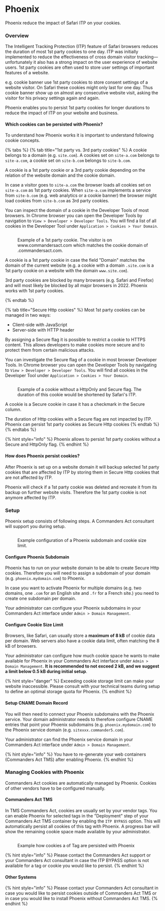 # Phoenix

Phoenix reduce the impact of Safari ITP on your cookies.

### Overview <a href="#overview" id="overview"></a>

The Intelligent Tracking Protection (ITP) feature of Safari browsers reduces the duration of most 1st party cookies to one day. ITP was initially implemented to reduce the effectiveness of cross domain visitor tracking—unfortunately it also has a strong impact on the user experience of website users. 1st party cookies are often used to store user settings of important features of a website.

e.g. cookie banner use 1st party cookies to store consent settings of a website visitor. On Safari these cookies might only last for one day. Thus cookie banner show up on almost any consecutive website visit, asking the visitor for his privacy settings again and again.

Phoenix enables you to persist 1st party cookies for longer durations to reduce the impact of ITP on your website and business.

#### Which cookies can be persisted with Phoenix? <a href="#which-cookies-can-be-persisted-with-phoenix" id="which-cookies-can-be-persisted-with-phoenix"></a>

To understand how Phoenix works it is important to understand following cookie concepts.



{% tabs %}
{% tab title="1st party vs. 3rd party cookies" %}
A cookie belongs to a domain (e.g. `site.com`). A cookies set on `site-a.com` belongs to `site-a.com`, a cookie set on `site-b.com` belongs to `site-b.com`.

A cookie is a 1st party cookie or a 3rd party cookie depending on the relation of the website domain and the cookie domain.

In case a visitor goes to `site-a.com` the browser loads all cookies set on `site-a.com` as 1st party cookies. When `site-a.com` implements a service from `site-b.com` (e.g. web analytics or a cookie banner) the browser might load cookies from `site-b.com` as 3rd party cookies.

You can inspect the domain of a cookie in the Developer Tools of most browsers. In Chrome browser you can open the Developer Tools by navigation to `View > Developer > Developer Tools`. You will find a list of all cookies in the Developer Tool under `Application > Cookies > Your Domain`.

<figure><img src="../../.gitbook/assets/image (512).png" alt=""><figcaption><p>Example of a 1st party cookie. The visitor is on www.commandersact.com which matches the cookie domain of .commandersact.com.</p></figcaption></figure>

A cookie is a 1st party cookie in case the field "Domain" matches the domain of the current website (e.g. a cookie with a domain `.site.com` is a 1st party cookie on a website with the domain `www.site.com`).

3rd party cookies are blocked by many browsers (e.g. Safari and Firefox) and will most likely be blocked by all major browsers in 2022. Phoenix works with 1st party cookies.


{% endtab %}

{% tab title="Secure Http cookies" %}
Most 1st party cookies can be managed in two ways:

* Client-side with JavaScript
* Server-side with HTTP header

By assigning a Secure flag it is possible to restrict a cookie to HTTPS content. This allows developers to make cookies more secure and to protect them from certain malicious attacks.

You can investigate the Secure flag of a cookie in most browser Developer Tools. In Chrome browser you can open the Developer Tools by navigating to `View > Developer > Developer Tools`. You will find all cookies in the Developer Tool under `Application > Cookies > Your Domain`.

<figure><img src="../../.gitbook/assets/image (513).png" alt=""><figcaption><p>Example of a cookie without a HttpOnly and Secure flag. The duration of this cookie would be shortened by Safari's ITP.</p></figcaption></figure>

A cookie is a Secure cookie in case it has a checkmark in the Secure column.

The duration of Http cookies with a Secure flag are not impacted by ITP. Phoenix can persist 1st party cookies as Secure Http cookies
{% endtab %}
{% endtabs %}

{% hint style="info" %}
&#x20;Phoenix allows to persist 1st party cookies without a Secure and HttpOnly flag.
{% endhint %}

#### How does Phoenix persist cookies? <a href="#how-does-phoenix-persist-cookies" id="how-does-phoenix-persist-cookies"></a>

After Phoenix is set up on a website domain it will backup selected 1st party cookies that are affected by ITP by storing them in Secure Http cookies that are not affected by ITP.

Phoenix will check if a 1st party cookie was deleted and recreate it from its backup on further website visits. Therefore the 1st party cookie is not anymore affected by ITP.

### Setup <a href="#setup" id="setup"></a>

Phoenix setup consists of following steps. A Commanders Act consultant will support you during setup.

<figure><img src="../../.gitbook/assets/image (511).png" alt=""><figcaption><p>Example configuration of a Phoenix subdomain and cookie size limit.</p></figcaption></figure>



#### Configure Phoenix Subdomain <a href="#configure-phoenix-subdomain" id="configure-phoenix-subdomain"></a>

Phoenix has to run on your website domain to be able to create Secure Http cookies. Therefore you will need to assign a subdomain of your domain (e.g. `phoenix.mydomain.com`) to Phoenix.

In case you want to activate Phoenix for multiple domains (e.g. two domains, one `.com` for an English site and `.fr` for a French site.) you need to create one subdomain per domain.

Your administrator can configure your Phoenix subdomains in your Commanders Act interface under `Admin > Domain Management`.

#### Configure Cookie Size Limit <a href="#configure-cookie-size-limit" id="configure-cookie-size-limit"></a>

Browsers, like Safari, can usually store a **maximum of 8 kB** of cookie data per domain. Web servers also have a cookie data limit, often matching the 8 kB of browsers.

Your administrator can configure how much cookie space he wants to make available for Phoenix in your Commanders Act interface under `Admin > Domain Management`. **It is recommended to not exceed 2 kB, and we suggest a limit below 0.5 kB during initial setup**.

{% hint style="danger" %}
Exceeding cookie storage limit can make your website inaccessible. Please consult with your technical teams during setup to define an optimal storage quota for Phoenix.
{% endhint %}

#### Setup CNAME Domain Record <a href="#setup-cname-domain-record" id="setup-cname-domain-record"></a>

You will then need to connect your Phoenix subdomains with the Phoenix service. Your domain administrator needs to therefore configure CNAME entries that point your Phoenix subdomains (e.g. `phoenix.mydomain.com`) to the Phoenix service domain (e.g. `sitexxx.commander5.com`).

Your administrator can find the Phoenix service domain in your Commanders Act interface under `Admin > Domain Management`.

{% hint style="info" %}
You have to re-generate your web containers (Commanders Act TMS) after enabling Phoenix.
{% endhint %}

### Managing Cookies with Phoenix <a href="#managing-cookies-with-phoenix" id="managing-cookies-with-phoenix"></a>

Commanders Act cookies are automatically managed by Phoenix. Cookies of other vendors have to be configured manually.

#### Commanders Act TMS <a href="#tagcommander" id="tagcommander"></a>

In TMS Commanders Act, cookies are usually set by your vendor tags. You can enable Phoenix for selected tags in the "Deployment" step of your Commanders Act TMS container by enabling the `ITP BYPASS` option. This will automatically persist all cookies of this tag with Phoenix. A progress bar will show the remaining cookie space made available by your administrator.

<figure><img src="../../.gitbook/assets/demo_cookies_phoenix (1).gif" alt=""><figcaption><p>Example how cookies a of Tag are persisted with Phoenix</p></figcaption></figure>

{% hint style="info" %}
Please contact the Commanders Act support or your Commanders Act consultant in case the ITP BYPASS option is not available for a tag or cookie you would like to persist.
{% endhint %}

#### Other Systems <a href="#other-systems" id="other-systems"></a>

{% hint style="info" %}
Please contact your Commanders Act consultant in case you would like to persist cookies outside of Commanders Act TMS or in case you would like to install Phoenix without Commanders Act TMS.
{% endhint %}
